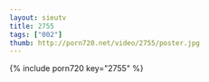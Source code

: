 ```yaml
--- 
layout: sieutv
title: 2755
tags: ["002"]
thumb: http://porn720.net/video/2755/poster.jpg
---
```

{% include porn720 key="2755" %} 
